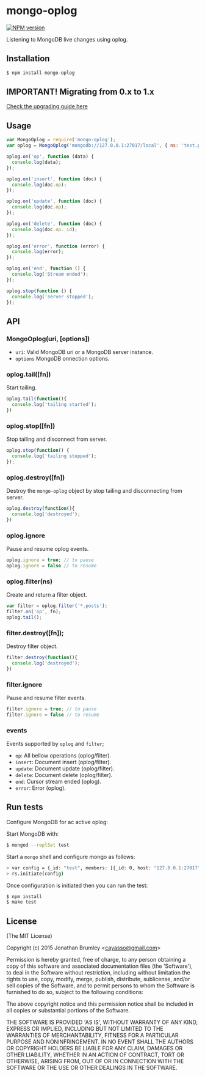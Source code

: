 # mongo-oplog

[![NPM version](https://badge.fury.io/js/mongo-oplog.svg)](http://badge.fury.io/js/mongo-oplog)

Listening to MongoDB live changes using oplog.

## Installation

``` bash
$ npm install mongo-oplog
```

## IMPORTANT! Migrating from 0.x to 1.x

[Check the upgrading guide here](https://github.com/cayasso/mongo-oplog/blob/develop/UPGRADE.md)

## Usage

``` javascript
var MongoOplog = require('mongo-oplog');
var oplog = MongoOplog('mongodb://127.0.0.1:27017/local', { ns: 'test.posts' }).tail();

oplog.on('op', function (data) {
  console.log(data);
});

oplog.on('insert', function (doc) {
  console.log(doc.op);
});

oplog.on('update', function (doc) {
  console.log(doc.op);
});

oplog.on('delete', function (doc) {
  console.log(doc.op._id);
});

oplog.on('error', function (error) {
  console.log(error);
});

oplog.on('end', function () {
  console.log('Stream ended');
});

oplog.stop(function () {
  console.log('server stopped');
});
```

## API

### MongoOplog(uri, [options])

* `uri`: Valid MongoDB uri or a MongoDB server instance.
* `options` MongoDB onnection options.

### oplog.tail([fn])

Start tailing.

```javascript
oplog.tail(function(){
  console.log('tailing started');
})
```

### oplog.stop([fn])

Stop tailing and disconnect from server.

```javascript
oplog.stop(function() {
  console.log('tailing stopped');
});
```

### oplog.destroy([fn])

Destroy the `mongo-oplog` object by stop tailing and disconnecting from server.

```javascript
oplog.destroy(function(){
  console.log('destroyed');
})
```

### oplog.ignore

Pause and resume oplog events.

```javascript
oplog.ignore = true; // to pause
oplog.ignore = false // to resume
```

### oplog.filter(ns)

Create and return a filter object.

```javascript
var filter = oplog.filter('*.posts');
filter.on('op', fn);
oplog.tail();
```

### filter.destroy([fn]);

Destroy filter object.

```javascript
filter.destroy(function(){
  console.log('destroyed');
})
```

### filter.ignore

Pause and resume filter events.

```javascript
filter.ignore = true; // to pause
filter.ignore = false // to resume
```

### events

Events supported by `oplog` and `filter`;

* `op`: All bellow operations (oplog/filter).
* `insert`: Document insert (oplog/filter).
* `update`: Document update (oplog/filter).
* `delete`: Document delete (oplog/filter).
* `end`: Cursor stream ended (oplog).
* `error`: Error (oplog).

## Run tests

Configure MongoDB for ac active oplog:

Start MongoDB with:

``` bash
$ mongod --replSet test
```

Start a `mongo` shell and configure mongo as follows:

```bash
> var config = {_id: "test", members: [{_id: 0, host: "127.0.0.1:27017"}]}
> rs.initiate(config)
```

Once configuration is initiated then you can run the test:

``` bash
$ npm install
$ make test
```

## License

(The MIT License)

Copyright (c) 2015 Jonathan Brumley &lt;cayasso@gmail.com&gt;

Permission is hereby granted, free of charge, to any person obtaining
a copy of this software and associated documentation files (the
'Software'), to deal in the Software without restriction, including
without limitation the rights to use, copy, modify, merge, publish,
distribute, sublicense, and/or sell copies of the Software, and to
permit persons to whom the Software is furnished to do so, subject to
the following conditions:

The above copyright notice and this permission notice shall be
included in all copies or substantial portions of the Software.

THE SOFTWARE IS PROVIDED 'AS IS', WITHOUT WARRANTY OF ANY KIND,
EXPRESS OR IMPLIED, INCLUDING BUT NOT LIMITED TO THE WARRANTIES OF
MERCHANTABILITY, FITNESS FOR A PARTICULAR PURPOSE AND NONINFRINGEMENT.
IN NO EVENT SHALL THE AUTHORS OR COPYRIGHT HOLDERS BE LIABLE FOR ANY
CLAIM, DAMAGES OR OTHER LIABILITY, WHETHER IN AN ACTION OF CONTRACT,
TORT OR OTHERWISE, ARISING FROM, OUT OF OR IN CONNECTION WITH THE
SOFTWARE OR THE USE OR OTHER DEALINGS IN THE SOFTWARE.
